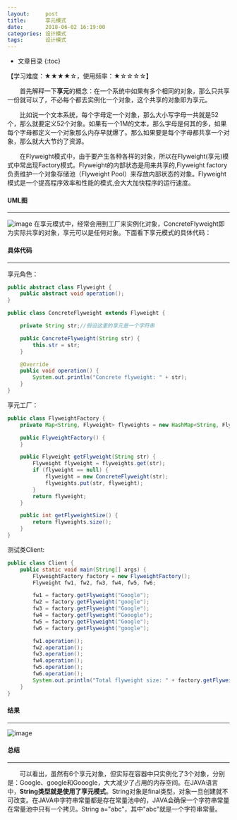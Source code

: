 ```yaml
---
layout:     post
title:      享元模式
date:       2018-06-02 16:19:00
categories: 设计模式
tags:       设计模式
---
```


* 文章目录
{:toc}

【学习难度：★★★★☆，使用频率：★☆☆☆☆】

&emsp;&emsp;首先解释一下**享元**的概念：在一个系统中如果有多个相同的对象，那么只共享一份就可以了，不必每个都去实例化一个对象，这个共享的对象即为享元。




&emsp;&emsp;比如说一个文本系统，每个字母定一个对象，那么大小写字母一共就是52个，那么就要定义52个对象。如果有一个1M的文本，那么字母是何其的多，如果每个字母都定义一个对象那么内存早就爆了。那么如果要是每个字母都共享一个对象，那么就大大节约了资源。

&emsp;&emsp;在Flyweight模式中，由于要产生各种各样的对象，所以在Flyweight(享元)模式中常出现Factory模式。Flyweight的内部状态是用来共享的,Flyweight factory负责维护一个对象存储池（Flyweight Pool）来存放内部状态的对象。Flyweight模式是一个提高程序效率和性能的模式,会大大加快程序的运行速度。

#### UML图

---

![image](http://oc26wuqdw.bkt.clouddn.com/2018/6/pattern/flyweight/flyweight_uml.png)
在享元模式中，经常会用到工厂来实例化对象，ConcreteFlyweight即为实际共享的对象，享元可以是任何对象。下面看下享元模式的具体代码：

#### 具体代码

---

享元角色：

```java
public abstract class Flyweight {
    public abstract void operation();
}

public class ConcreteFlyweight extends Flyweight {

    private String str;//假设这里的享元是一个字符串

    public ConcreteFlyweight(String str) {
        this.str = str;
    }

    @Override
    public void operation() {
        System.out.println("Concrete flyweight: " + str);
    }
}
```

享元工厂：

```java
public class FlyweightFactory {
    private Map<String, Flyweight> flyweights = new HashMap<String, Flyweight>();

    public FlyweightFactory() {
    }

    public Flyweight getFlyweight(String str) {
        Flyweight flyweight = flyweights.get(str);
        if (flyweight == null) {
            flyweight = new ConcreteFlyweight(str);
            flyweights.put(str, flyweight);
        }
        return flyweight;
    }

    public int getFlyweightSize() {
        return flyweights.size();
    }
}
```

测试类Client:

```java
public class Client {
    public static void main(String[] args) {
        FlyweightFactory factory = new FlyweightFactory();
        Flyweight fw1, fw2, fw3, fw4, fw5, fw6;

        fw1 = factory.getFlyweight("Google");
        fw2 = factory.getFlyweight("google");
        fw3 = factory.getFlyweight("Google");
        fw4 = factory.getFlyweight("Gooogle");
        fw5 = factory.getFlyweight("Google");
        fw6 = factory.getFlyweight("google");

        fw1.operation();
        fw2.operation();
        fw3.operation();
        fw4.operation();
        fw5.operation();
        fw6.operation();
        System.out.println("Total flyweight size: " + factory.getFlyweightSize());
    }
}
```

#### 结果

---

![image](http://oc26wuqdw.bkt.clouddn.com/2018/6/pattern/flyweight/flyweight_result.png)

#### 总结

---

&emsp;&emsp;可以看出，虽然有6个享元对象，但实际在容器中只实例化了3个对象，分别是：Google、google和Gooogle，大大减少了占用的内存空间。在JAVA语言中，**String类型就是使用了享元模式**。String对象是final类型，对象一旦创建就不可改变。在JAVA中字符串常量都是存在常量池中的，JAVA会确保一个字符串常量在常量池中只有一个拷贝。String a="abc"，其中"abc"就是一个字符串常量。

